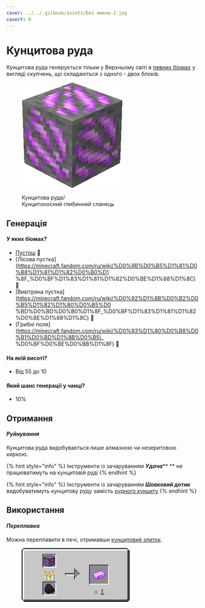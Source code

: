 ```yaml
---
cover: ../../.gitbook/assets/Без имени-2.jpg
coverY: 0
---
```


# Кунцитова руда

Кунцитова руда генерується тільки у Верхньому світі в [певних біомах](kuncitovaya-ruda.md#v-kakikh-biomakh) у вигляді скупчень, що складаються з одного - двох блоків.

<figure><img src="../../.gitbook/assets/pink_ore.gif" alt=""><figcaption><p>Кунцитова руда/<br>Кунцитоносний глибинний сланець</p></figcaption ></figure>

## Генерація

#### У яких біомах?

* [Пустош](https://minecraft.fandom.com/ru/wiki/%D0%9F%D1%83%D1%81%D1%82%D0%BE%D1%88%D1%8C) 🔗
* [Лісова пустка](https://minecraft.fandom.com/ru/wiki/%D0%9B%D0%B5%D1%81%D0%B8%D1%81%D1%82%D0%B0%D1 %8F\_%D0%BF%D1%83%D1%81%D1%82%D0%BE%D1%88%D1%8C) 🔗
* [Вивітряна пустка](https://minecraft.fandom.com/ru/wiki/%D0%92%D1%8B%D0%B2%D0%B5%D1%82%D1%80%D0%B5%D0 %BD%D0%BD%D0%B0%D1%8F\_%D0%BF%D1%83%D1%81%D1%82%D0%BE%D1%88%D1%8C) 🔗
* [Грибні поля](https://minecraft.fandom.com/ru/wiki/%D0%93%D1%80%D0%B8%D0%B1%D0%BD%D1%8B%D0%B5\_ %D0%BF%D0%BE%D0%BB%D1%8F) 🔗

#### На якій висоті?

* Від 55 до 10

#### Який шанс генерації у чанці?

* 10%

## Отримання

#### _Руйнування_

Кунцитова руда видобувається лише алмазною чи незеритовою киркою.

{% hint style="info" %}
Інструменти із зачаруванням _**Удача**_** ** не працюватимуть на кунцитовій руді
{% endhint %}

{% hint style="info" %}
Інструменти із зачаруванням _**Шовковий дотик**_ видобуватимуть кунцитову руду замість [рудного кунциту](../materialy/metally-i-mineraly/rudnyi-kuncit.md)
{% endhint %}

## Використання

#### _Переплавка_

Можна переплавити в печі, отримавши [кунцитовий злиток](../materialy/metally-i-mineraly/kuncitovyi-slitok.md).

<figure><img src="../../.gitbook/assets/pink_ore_ingot_result-deepslate.gif" alt=""><figcaption></figcaption></figure>
